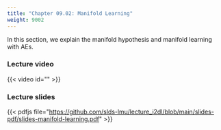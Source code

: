 ```yaml
---
title: "Chapter 09.02: Manifold Learning"
weight: 9002
---
```

In this section, we explain the manifold hypothesis and manifold learning with AEs.

<!--more-->

### Lecture video

{{< video id="" >}}

### Lecture slides

{{< pdfjs file="https://github.com/slds-lmu/lecture_i2dl/blob/main/slides-pdf/slides-manifold-learning.pdf" >}}
